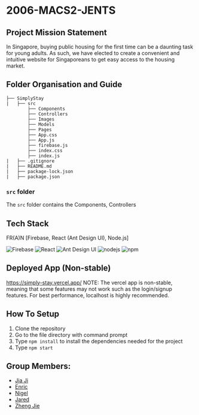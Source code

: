 # 2006-MACS2-JENTS

## Project Mission Statement
In Singapore, buying public housing for the first time can be a daunting task for young adults. As such, we have elected to create a convenient and intuitive website for Singaporeans to get easy access to the housing market.

## Folder Organisation and Guide
```
├── SimplyStay
|   ├── src
        ├── Components
        ├── Controllers
        ├── Images
        ├── Models
        ├── Pages
        ├── App.css
        ├── App.js
        ├── firebase.js
        ├── index.css
        ├── index.js
|   ├── .gitignore
|   ├── README.md
|   ├── package-lock.json
|   ├── package.json
```
### `src` folder
The `src` folder contains the Components, Controllers


## Tech Stack
FR(A)N \[Firebase, React (Ant Design UI), Node.js\]
<div>
<img src = "http://img.shields.io/badge/firebase-FFCA28?style=flat-square&logo=firebase&logoColor=black" alt = "Firebase">
<img src = "http://img.shields.io/badge/react-61DAFB?style=flat-square&logo=react&logoColor=black" alt = "React">
<img src = "http://img.shields.io/badge/antdesign-0170FE?style=flat-square&logo=antdesign&logoColor=black" alt = "Ant Design UI">
<img src = "http://img.shields.io/badge/nodedotjs-339933?style=flat-square&logo=nodedotjs&logoColor=black" alt = "nodejs">
<img src = "http://img.shields.io/badge/npm-CB3837?style=flat-square&logo=npm&logoColor=black" alt = "npm">
</div>

## Deployed App (Non-stable)
https://simply-stay.vercel.app/
NOTE: The vercel app is non-stable, meaning that some features may not work such as the login/signup features. For best performance, localhost is highly recommended.

## How To Setup
1. Clone the repository
2. Go to the file directory with command prompt
3. Type `npm install` to install the dependencies needed for the project
4. Type `npm start`

## Group Members:
- [Jia Ji](https://github.com/JiaJi99)
- [Enric](https://github.com/etdz)
- [Nigel](https://github.com/nigelip)
- [Jared](https://github.com/themandude2)
- [Zheng Jie](https://github.com/saffronrust)
